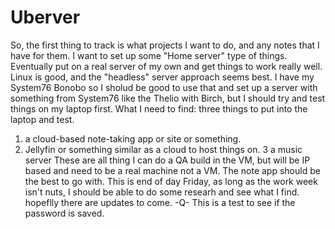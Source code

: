 # Uberver

So, the first thing to track is what projects I want to do, and any notes that I have for them.
I want to set up some "Home server" type of things.
Eventually put on a real server of my own and get things to work really well.
Linux is good, and the "headless" server approach seems best. 
I have my System76 Bonobo so I sholud be good to use that and set up a server with something from System76 like the 
Thelio with Birch, but I should try and test things on my laptop first.
What I need to find:
three things to put into the laptop and test.
1. a cloud-based note-taking app or site or something.
2. Jellyfin or something similar as a cloud to host things on.
3 a music server
These are all thing I can do a QA build in the VM, but will be IP based and need to be a real machine not a VM.
The note app should be the best to go with.
This is end of day Friday, as long as the work week isn't nuts, I should be able to do some researh and see what I find.
hopeflly there are updates to come.
-Q-
This is a test to see if the password is saved.
